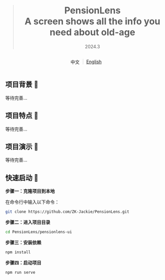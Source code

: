 > <div style="margin: auto; text-align: center;"><h1>PensionLens<br/>A screen shows all the info you need about old-age</h1><p  style="text-align: center;">2024.3</p></div>

<div style="display: flex; align-items: center; justify-content: center; height: 50px;">
        中文
    <a href="javascript:void(0)" style="border-left: 1px solid lightgray; padding-left: 10px; margin-left: 10px;">
        English
    </a>
</div>

## 项目背景 📕
等待完善...

## 项目特点 🌟
等待完善...

## 项目演示 🎥
等待完善...

## 快速启动 🚀

**步骤一：克隆项目到本地**

在命令行中输入以下命令：
```bash
git clone https://github.com/ZK-Jackie/PensionLens.git
```

**步骤二：进入项目目录**
```bash
cd PensionLens/pensionlens-ui
```

**步骤三：安装依赖**
```bash
npm install
```

**步骤四：启动项目**
```bash
npm run serve
```

